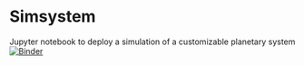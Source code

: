 # Simsystem
Jupyter notebook to deploy a simulation of a customizable planetary system
[![Binder](https://mybinder.org/badge_logo.svg)](https://mybinder.org/v2/gh/alejandro1106/Simsystem/master?urlpath=%2Fvoila%2Frender%2FSimulator.ipynb)

